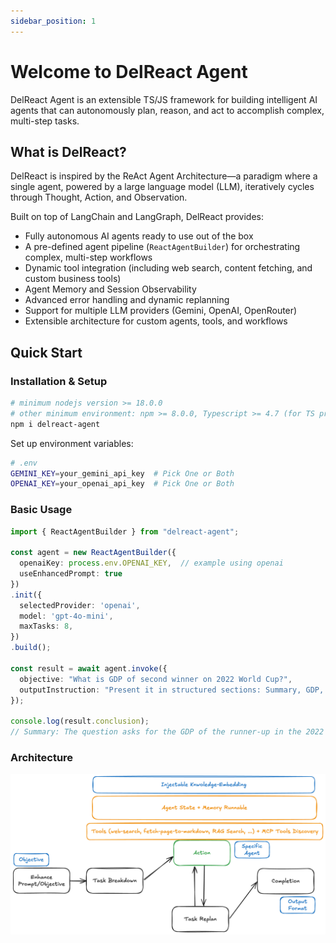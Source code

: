 ```yaml
---
sidebar_position: 1
---
```


# Welcome to DelReact Agent

DelReact Agent is an extensible TS/JS framework for building intelligent AI agents that can autonomously plan, reason, and act to accomplish complex, multi-step tasks.

## What is DelReact?

DelReact is inspired by the ReAct Agent Architecture—a paradigm where a single agent, powered by a large language model (LLM), iteratively cycles through Thought, Action, and Observation.

Built on top of LangChain and LangGraph, DelReact provides:
- Fully autonomous AI agents ready to use out of the box
- A pre-defined agent pipeline (`ReactAgentBuilder`) for orchestrating complex, multi-step workflows
- Dynamic tool integration (including web search, content fetching, and custom business tools)
- Agent Memory and Session Observability
- Advanced error handling and dynamic replanning
- Support for multiple LLM providers (Gemini, OpenAI, OpenRouter)
- Extensible architecture for custom agents, tools, and workflows

## Quick Start

### Installation & Setup

```bash
# minimum nodejs version >= 18.0.0
# other minimum environment: npm >= 8.0.0, Typescript >= 4.7 (for TS projects), internet connection for LLM/tool APIs
npm i delreact-agent
```

Set up environment variables:
```bash
# .env
GEMINI_KEY=your_gemini_api_key  # Pick One or Both
OPENAI_KEY=your_openai_api_key  # Pick One or Both
```

### Basic Usage

```typescript
import { ReactAgentBuilder } from "delreact-agent";

const agent = new ReactAgentBuilder({
  openaiKey: process.env.OPENAI_KEY,  // example using openai
  useEnhancedPrompt: true
})
.init({
  selectedProvider: 'openai',
  model: 'gpt-4o-mini',
  maxTasks: 8,
})
.build();

const result = await agent.invoke({
  objective: "What is GDP of second winner on 2022 World Cup?",
  outputInstruction: "Present it in structured sections: Summary, GDP, Year, Country"
});

console.log(result.conclusion);
// Summary: The question asks for the GDP of the runner-up in the 2022 FIFA World Cup.\n\nGDP: $2.924 trillion\n\nYear: 2022\n\nCountry: France\n
```

### Architecture

![DelReact Agent Workflow](./delreact-flow.png)
